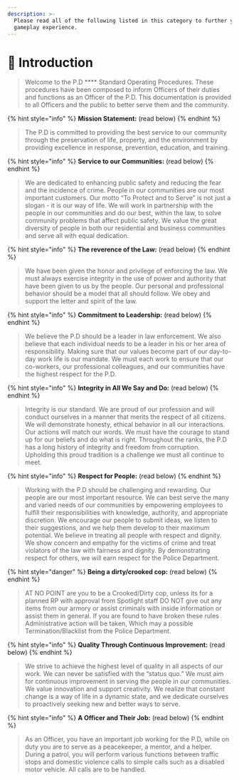 ```yaml
---
description: >-
  Please read all of the following listed in this category to further your
  gameplay experience.
---
```


# 👋 Introduction

> Welcome to the P.D **** Standard Operating Procedures. These procedures have been composed to inform Officers of their duties and functions as an Officer of the P.D. This documentation is provided to all Officers and the public to better serve them and the community.

{% hint style="info" %}
**Mission Statement:** (read below)
{% endhint %}

> The P.D is committed to providing the best service to our community through the preservation of life, property, and the environment by providing excellence in response, prevention, education, and training.

{% hint style="info" %}
**Service to our Communities:** (read below)
{% endhint %}

> We are dedicated to enhancing public safety and reducing the fear and the incidence of crime. People in our communities are our most important customers. Our motto “To Protect and to Serve” is not just a slogan - it is our way of life. We will work in partnership with the people in our communities and do our best, within the law, to solve community problems that affect public safety. We value the great diversity of people in both our residential and business communities and serve all with equal dedication.

{% hint style="info" %}
**The reverence of the Law:** (read below)
{% endhint %}

> We have been given the honor and privilege of enforcing the law. We must always exercise integrity in the use of power and authority that have been given to us by the people. Our personal and professional behavior should be a model that all should follow. We obey and support the letter and spirit of the law.

{% hint style="info" %}
**Commitment to Leadership:** (read below)
{% endhint %}

> We believe the P.D should be a leader in law enforcement. We also believe that each individual needs to be a leader in his or her area of responsibility. Making sure that our values become part of our day-to-day work life is our mandate. We must each work to ensure that our co-workers, our professional colleagues, and our communities have the highest respect for the P.D.

{% hint style="info" %}
**Integrity in All We Say and Do:** (read below)
{% endhint %}

> Integrity is our standard. We are proud of our profession and will conduct ourselves in a manner that merits the respect of all citizens. We will demonstrate honesty, ethical behavior in all our interactions. Our actions will match our words. We must have the courage to stand up for our beliefs and do what is right. Throughout the ranks, the P.D has a long history of integrity and freedom from corruption. Upholding this proud tradition is a challenge we must all continue to meet.

{% hint style="info" %}
**Respect for People:** (read below)
{% endhint %}

> Working with the P.D should be challenging and rewarding. Our people are our most important resource. We can best serve the many and varied needs of our communities by empowering employees to fulfill their responsibilities with knowledge, authority, and appropriate discretion. We encourage our people to submit ideas, we listen to their suggestions, and we help them develop to their maximum potential. We believe in treating all people with respect and dignity. We show concern and empathy for the victims of crime and treat violators of the law with fairness and dignity. By demonstrating respect for others, we will earn respect for the Police Department.

{% hint style="danger" %}
**Being a dirty/crooked cop:** (read below)
{% endhint %}

> AT NO POINT are you to be a Crooked/Dirty cop, unless its for a planned RP with approval from Spotlight staff DO NOT give out any items from our armory or assist criminals with inside information or assist them in general. If you are found to have broken these rules Administrative action will be taken, Which may a possible Termination/Blacklist from the Police Department.

{% hint style="info" %}
**Quality Through Continuous Improvement:** (read below)
{% endhint %}

> We strive to achieve the highest level of quality in all aspects of our work. We can never be satisfied with the “status quo.” We must aim for continuous improvement in serving the people in our communities. We value innovation and support creativity. We realize that constant change is a way of life in a dynamic state, and we dedicate ourselves to proactively seeking new and better ways to serve.

{% hint style="info" %}
**A Officer and Their Job:** (read below)
{% endhint %}

> As an Officer, you have an important job working for the P.D, while on duty you are to serve as a peacekeeper, a mentor, and a helper. During a patrol, you will perform various functions between traffic stops and domestic violence calls to simple calls such as a disabled motor vehicle. All calls are to be handled.
